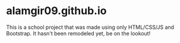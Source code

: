 # alamgir09.github.io
This is a school project that was made using only HTML/CSS/JS and Bootstrap. It hasn't been remodeled yet, be on the lookout!
